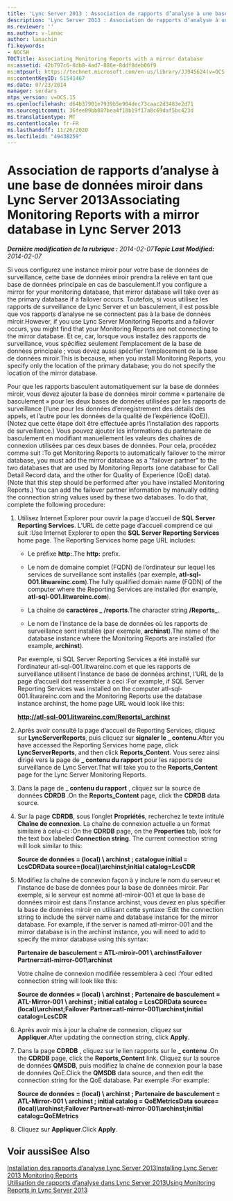```yaml
---
title: 'Lync Server 2013 : Association de rapports d’analyse à une base de données miroir'
description: 'Lync Server 2013 : Association de rapports d’analyse à une base de données miroir.'
ms.reviewer: ''
ms.author: v-lanac
author: lanachin
f1.keywords:
- NOCSH
TOCTitle: Associating Monitoring Reports with a mirror database
ms:assetid: 42b797c6-8db8-4ad7-886e-8ddf8deb06f9
ms:mtpsurl: https://technet.microsoft.com/en-us/library/JJ945624(v=OCS.15)
ms:contentKeyID: 51541467
ms.date: 07/23/2014
manager: serdars
mtps_version: v=OCS.15
ms.openlocfilehash: d64b37901e7939b5e904dec73caac2d3483e2d71
ms.sourcegitcommit: 36fee89bb887bea4f18b19f17a8c69daf5bc423d
ms.translationtype: MT
ms.contentlocale: fr-FR
ms.lasthandoff: 11/26/2020
ms.locfileid: "49438259"
---
```

# <a name="associating-monitoring-reports-with-a-mirror-database-in-lync-server-2013"></a><span data-ttu-id="8ea92-103">Association de rapports d’analyse à une base de données miroir dans Lync Server 2013</span><span class="sxs-lookup"><span data-stu-id="8ea92-103">Associating Monitoring Reports with a mirror database in Lync Server 2013</span></span>

<div data-xmlns="http://www.w3.org/1999/xhtml">

<div class="topic" data-xmlns="http://www.w3.org/1999/xhtml" data-msxsl="urn:schemas-microsoft-com:xslt" data-cs="https://msdn.microsoft.com/">

<div data-asp="https://msdn2.microsoft.com/asp">



</div>

<div id="mainSection">

<div id="mainBody"><span data-ttu-id="8ea92-104">

<span> </span></span><span class="sxs-lookup"><span data-stu-id="8ea92-104">

<span> </span></span></span>

<span data-ttu-id="8ea92-105">_**Dernière modification de la rubrique :** 2014-02-07_</span><span class="sxs-lookup"><span data-stu-id="8ea92-105">_**Topic Last Modified:** 2014-02-07_</span></span>

<span data-ttu-id="8ea92-106">Si vous configurez une instance miroir pour votre base de données de surveillance, cette base de données miroir prendra la relève en tant que base de données principale en cas de basculement.</span><span class="sxs-lookup"><span data-stu-id="8ea92-106">If you configure a mirror for your monitoring database, that mirror database will take over as the primary database if a failover occurs.</span></span> <span data-ttu-id="8ea92-107">Toutefois, si vous utilisez les rapports de surveillance de Lync Server et un basculement, il est possible que vos rapports d’analyse ne se connectent pas à la base de données miroir.</span><span class="sxs-lookup"><span data-stu-id="8ea92-107">However, if you use Lync Server Monitoring Reports and a failover occurs, you might find that your Monitoring Reports are not connecting to the mirror database.</span></span> <span data-ttu-id="8ea92-108">Et ce, car, lorsque vous installez des rapports de surveillance, vous spécifiez seulement l’emplacement de la base de données principale ; vous devez aussi spécifier l’emplacement de la base de données miroir.</span><span class="sxs-lookup"><span data-stu-id="8ea92-108">This is because, when you install Monitoring Reports, you specify only the location of the primary database; you do not specify the location of the mirror database.</span></span>

<span data-ttu-id="8ea92-p102">Pour que les rapports basculent automatiquement sur la base de données miroir, vous devez ajouter la base de données miroir comme « partenaire de basculement » pour les deux bases de données utilisées par les rapports de surveillance (l’une pour les données d’enregistrement des détails des appels, et l’autre pour les données de la qualité de l’expérience (QoE)). (Notez que cette étape doit être effectuée après l’installation des rapports de surveillance.) Vous pouvez ajouter les informations du partenaire de basculement en modifiant manuellement les valeurs des chaînes de connexion utilisées par ces deux bases de données. Pour cela, procédez comme suit :</span><span class="sxs-lookup"><span data-stu-id="8ea92-p102">To get Monitoring Reports to automatically failover to the mirror database, you must add the mirror database as a "failover partner" to the two databases that are used by Monitoring Reports (one database for Call Detail Record data, and the other for Quality of Experience (QoE) data). (Note that this step should be performed after you have installed Monitoring Reports.) You can add the failover partner information by manually editing the connection string values used by these two databases. To do that, complete the following procedure:</span></span>

1.  <span data-ttu-id="8ea92-p103">Utilisez Internet Explorer pour ouvrir la page d’accueil de **SQL Server Reporting Services**. L’URL de cette page d’accueil comprend ce qui suit :</span><span class="sxs-lookup"><span data-stu-id="8ea92-p103">Use Internet Explorer to open the **SQL Server Reporting Services** home page. The Reporting Services home page URL includes:</span></span>
    
      - <span data-ttu-id="8ea92-114">Le préfixe **http:**.</span><span class="sxs-lookup"><span data-stu-id="8ea92-114">The **http:** prefix.</span></span>
    
      - <span data-ttu-id="8ea92-115">Le nom de domaine complet (FQDN) de l’ordinateur sur lequel les services de surveillance sont installés (par exemple, **atl-sql-001.litwareinc.com**).</span><span class="sxs-lookup"><span data-stu-id="8ea92-115">The fully qualified domain name (FQDN) of the computer where the Reporting Services are installed (for example, **atl-sql-001.litwareinc.com**).</span></span>
    
      - <span data-ttu-id="8ea92-116">La chaîne de **caractères \_ /reports**.</span><span class="sxs-lookup"><span data-stu-id="8ea92-116">The character string **/Reports\_**.</span></span>
    
      - <span data-ttu-id="8ea92-117">Le nom de l’instance de la base de données où les rapports de surveillance sont installés (par exemple, **archinst**).</span><span class="sxs-lookup"><span data-stu-id="8ea92-117">The name of the database instance where the Monitoring Reports are installed (for example, **archinst**).</span></span>
    
    <span data-ttu-id="8ea92-118">Par exemple, si SQL Server Reporting Services a été installé sur l’ordinateur atl-sql-001.litwareinc.com et que les rapports de surveillance utilisent l’instance de base de données archinst, l’URL de la page d’accueil doit ressembler à ceci :</span><span class="sxs-lookup"><span data-stu-id="8ea92-118">For example, if SQL Server Reporting Services was installed on the computer atl-sql-001.litwareinc.com and the Monitoring Reports use the database instance archinst, the home page URL would look like this:</span></span>
    
    **http://atl-sql-001.litwareinc.com/Reports\_archinst**

2.  <span data-ttu-id="8ea92-119">Après avoir consulté la page d’accueil de Reporting Services, cliquez sur **LyncServerReports**, puis cliquez sur **signaler le \_ contenu**.</span><span class="sxs-lookup"><span data-stu-id="8ea92-119">After you have accessed the Reporting Services home page, click **LyncServerReports**, and then click **Reports\_Content**.</span></span> <span data-ttu-id="8ea92-120">Vous serez ainsi dirigé vers la page de **\_ contenu du rapport** pour les rapports de surveillance de Lync Server.</span><span class="sxs-lookup"><span data-stu-id="8ea92-120">That will take you to the **Reports\_Content** page for the Lync Server Monitoring Reports.</span></span>

3.  <span data-ttu-id="8ea92-121">Dans la page de **\_ contenu du rapport** , cliquez sur la source de données **CDRDB** .</span><span class="sxs-lookup"><span data-stu-id="8ea92-121">On the **Reports\_Content** page, click the **CDRDB** data source.</span></span>

4.  <span data-ttu-id="8ea92-p105">Sur la page **CDRDB**, sous l’onglet **Propriétés**, recherchez le texte intitulé **Chaîne de connexion**. La chaîne de connexion actuelle a un format similaire à celui-ci :</span><span class="sxs-lookup"><span data-stu-id="8ea92-p105">On the **CDRDB** page, on the **Properties** tab, look for the text box labeled **Connection string**. The current connection string will look similar to this:</span></span>
    
    <span data-ttu-id="8ea92-124">**Source de données = (local) \\ archinst ; catalogue initial = LcsCDR**</span><span class="sxs-lookup"><span data-stu-id="8ea92-124">**Data source=(local)\\archinst;initial catalog=LcsCDR**</span></span>

5.  <span data-ttu-id="8ea92-p106">Modifiez la chaîne de connexion façon à y inclure le nom du serveur et l’instance de base de données pour la base de données miroir. Par exemple, si le serveur est nommé atl-miroir-001 et que la base de données miroir est dans l’instance archinst, vous devez en plus spécifier la base de données miroir en utilisant cette syntaxe :</span><span class="sxs-lookup"><span data-stu-id="8ea92-p106">Edit the connection string to include the server name and database instance for the mirror database. For example, if the server is named atl-mirror-001 and the mirror database is in the archinst instance, you will need to add to specify the mirror database using this syntax:</span></span>
    
    <span data-ttu-id="8ea92-127">**Partenaire de basculement = ATL-miroir-001 \\ archinst**</span><span class="sxs-lookup"><span data-stu-id="8ea92-127">**Failover Partner=atl-mirror-001\\archinst**</span></span>
    
    <span data-ttu-id="8ea92-128">Votre chaîne de connexion modifiée ressemblera à ceci :</span><span class="sxs-lookup"><span data-stu-id="8ea92-128">Your edited connection string will look like this:</span></span>
    
    <span data-ttu-id="8ea92-129">**Source de données = (local) \\ archinst ; Partenaire de basculement = ATL-Mirror-001 \\ archinst ; initial catalog = LcsCDR**</span><span class="sxs-lookup"><span data-stu-id="8ea92-129">**Data source=(local)\\archinst;Failover Partner=atl-mirror-001\\archinst;initial catalog=LcsCDR**</span></span>

6.  <span data-ttu-id="8ea92-130">Après avoir mis à jour la chaîne de connexion, cliquez sur **Appliquer**.</span><span class="sxs-lookup"><span data-stu-id="8ea92-130">After updating the connection string, click **Apply**.</span></span>

7.  <span data-ttu-id="8ea92-131">Dans la page **CDRDB** , cliquez sur le lien rapports sur le **\_ contenu** .</span><span class="sxs-lookup"><span data-stu-id="8ea92-131">On the **CDRDB** page, click the **Reports\_Content** link.</span></span> <span data-ttu-id="8ea92-132">Cliquez sur la source de données **QMSDB**, puis modifiez la chaîne de connexion pour la base de données QoE.</span><span class="sxs-lookup"><span data-stu-id="8ea92-132">Click the **QMSDB** data source, and then edit the connection string for the QoE database.</span></span> <span data-ttu-id="8ea92-133">Par exemple :</span><span class="sxs-lookup"><span data-stu-id="8ea92-133">For example:</span></span>
    
    <span data-ttu-id="8ea92-134">**Source de données = (local) \\ archinst ; Partenaire de basculement = ATL-Mirror-001 \\ archinst ; initial catalog = QoEMetrics**</span><span class="sxs-lookup"><span data-stu-id="8ea92-134">**Data source=(local)\\archinst;Failover Partner=atl-mirror-001\\archinst;initial catalog=QoEMetrics**</span></span>

8.  <span data-ttu-id="8ea92-135">Cliquez sur **Appliquer**.</span><span class="sxs-lookup"><span data-stu-id="8ea92-135">Click **Apply**.</span></span>

<div>

## <a name="see-also"></a><span data-ttu-id="8ea92-136">Voir aussi</span><span class="sxs-lookup"><span data-stu-id="8ea92-136">See Also</span></span>


[<span data-ttu-id="8ea92-137">Installation des rapports d’analyse Lync Server 2013</span><span class="sxs-lookup"><span data-stu-id="8ea92-137">Installing Lync Server 2013 Monitoring Reports</span></span>](lync-server-2013-installing-lync-server-2013-monitoring-reports.md)  
[<span data-ttu-id="8ea92-138">Utilisation de rapports d’analyse dans Lync Server 2013</span><span class="sxs-lookup"><span data-stu-id="8ea92-138">Using Monitoring Reports in Lync Server 2013</span></span>](lync-server-2013-using-monitoring-reports.md)  
  

<span data-ttu-id="8ea92-139"></div>

</div>

<span> </span>

</div>

</div>

</span><span class="sxs-lookup"><span data-stu-id="8ea92-139"></div>

</div>

<span> </span>

</div>

</div>

</span></span></div>

